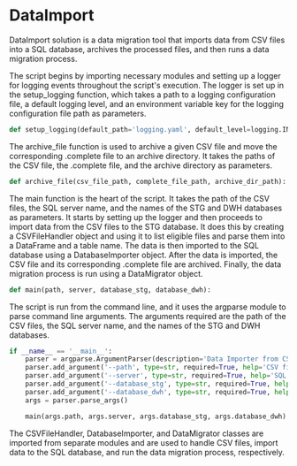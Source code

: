 # DataImport

DataImport solution is a data migration tool that imports data from CSV files into a SQL database, archives
the processed files, and then runs a data migration process.  

The script begins by importing necessary modules and setting up a logger for logging events throughout the script's 
execution. The logger is set up in the setup_logging function, which takes a path to a logging configuration file, 
a default logging level, and an environment variable key for the logging configuration file path as parameters.

```python
def setup_logging(default_path='logging.yaml', default_level=logging.INFO, env_key='LOG_CFG'):
```

The archive_file function is used to archive a given CSV file and move the corresponding .complete file to an archive 
directory. It takes the paths of the CSV file, the .complete file, and the archive directory as parameters.

```python
def archive_file(csv_file_path, complete_file_path, archive_dir_path):
```

The main function is the heart of the script. It takes the path of the CSV files, the SQL server name, and the names of 
the STG and DWH databases as parameters. It starts by setting up the logger and then proceeds to import data from the 
CSV files to the STG database. It does this by creating a CSVFileHandler object and using it to list eligible files and 
parse them into a DataFrame and a table name. The data is then imported to the SQL database using a DatabaseImporter 
object. After the data is imported, the CSV file and its corresponding .complete file are archived. Finally, the data 
migration process is run using a DataMigrator object.

```python
def main(path, server, database_stg, database_dwh):
```

The script is run from the command line, and it uses the argparse module to parse command line arguments. The arguments 
required are the path of the CSV files, the SQL server name, and the names of the STG and DWH databases.

```python
if __name__ == '__main__':
    parser = argparse.ArgumentParser(description='Data Importer from CSV to SQL')
    parser.add_argument('--path', type=str, required=True, help='CSV file path')
    parser.add_argument('--server', type=str, required=True, help='SQL Server name to import data')
    parser.add_argument('--database_stg', type=str, required=True, help='SQL STG Database name to import data')
    parser.add_argument('--database_dwh', type=str, required=True, help='SQL DWH Database name to import data')
    args = parser.parse_args()

    main(args.path, args.server, args.database_stg, args.database_dwh)
```

The CSVFileHandler, DatabaseImporter, and DataMigrator classes are imported from separate modules and are used to handle 
CSV files, import data to the SQL database, and run the data migration process, respectively.

